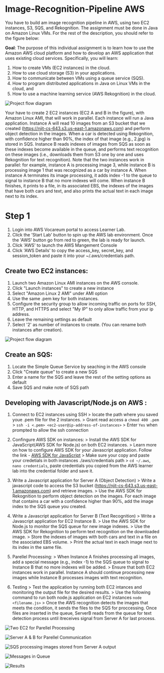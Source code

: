 # Image-Recognition-Pipeline AWS

You have to build am image recognition pipeline in AWS, using two EC2 instances, S3, SQS, and Rekognition. The assignment must be done in Java on Amazon Linux VMs. For the rest of the description, you should refer to the figure below:

**Goal**: The purpose of this individual assignment is to learn how to use the Amazon AWS cloud platform and how to develop an AWS application that uses existing cloud services. Specifically, you will learn:
1. How to create VMs (EC2 instances) in the cloud.
2. How to use cloud storage (S3) in your applications.
3. How to communicate between VMs using a queue service (SQS).
4. How to program distributed applications in Java on Linux VMs in the cloud, and
5. How to use a machine learning service (AWS Rekognition) in the cloud.

![Project flow diagram](https://njit-bucket-image.s3.us-east-1.amazonaws.com/Screenshot%202023-10-29%20at%207.26.35%E2%80%AFPM.png?response-content-disposition=inline&X-Amz-Security-Token=IQoJb3JpZ2luX2VjEGMaCXVzLWVhc3QtMSJIMEYCIQDglzhV%2FGfoVzHIZvFPD6xXaO4Fmu8xQR6UgvK5vvC3MwIhANOkqSes2PeCo9p%2FofRo%2FBQP4djEqsv7TYdARLuPCfXnKogDCMv%2F%2F%2F%2F%2F%2F%2F%2F%2F%2FwEQARoMMjMwNzYzMDcwNjE3Igy7uh0RJ1ESuj8MSCkq3AJGbcIIQ3pvHZDLtbYEz%2BcHRxonp17dVtKjraPygcTHJQSpAAUh5LvB1WAVVPiv7IV7UZWobajX8FPRrLEySbNi0po1Q5b%2BjtklHA2I3Fd5phRWb5HRzP0g%2B5BBipMQj2mD%2BWqaHuvm358WH4TQowTmwzjaihaOppyDivLIrXMwM45lK4RobTfOgb0HC%2BYb%2BXizpCukkRG4l3OaL0GPdPBw3tUx6AU8KBNw098cziUYf%2F9OPO5I51pqkfJ0HMonJk5h6qx2O9%2F4gzi%2FwvSPgoBG8xloAnWkTYzGdZwwqI%2F3T1C%2FWJXNKg2aF4pq3wqgFGP8trn%2BvM33FQT7qAML39P5DsLngGGxIKkW9iugTz7HlZDN%2BQq1J6nLgzq6%2B%2BkXHV1Q%2BrSi%2F6piWpVmWtSMiDU7BnEK61RxvOQ1Eo8UJra%2Fp29bxlqJRQY9ISF23y07kVzDfhPUhPxa9HgkU08w%2FZbPqwY6sgJxrm%2FRyYc%2BbtEdRAJrC34JYxrWegRMX4c58KQrQspKZL%2Fgfk4h3%2F865WS0cai5363NEuTu2F9vR45%2BhKo8y7mf%2F833pOrOPVjfA85oGU0fjLiGUkEjaZw2b5Z1PqzP5gT%2FauRawltuY9XSfYbW6LYkeHsDFk5X9dlpH6NGzYaxOIQ9%2BN8te%2FvmeAuJaCkltX3oMID31QPsf6SKiQkveBjsgl9b%2BSSmK08UJ6mhrdXzGsls4x7VV8AapDid4egvsrDGPBTIMalkatmbDcEyOQmG61O%2FBsvSyAHoTSi7X9ix2EX71yHVY7HY49Ku7QXEkAv2msUGxa2dIQW9MWRdbMT5bRAUtBQSJDRsdaxzKbB%2Buve4Apkqc2SUoUYa9ITEKSbekLKqM5k7rHnp54OKJKT1P%2BA%3D&X-Amz-Algorithm=AWS4-HMAC-SHA256&X-Amz-Date=20231209T025142Z&X-Amz-SignedHeaders=host&X-Amz-Expires=300&X-Amz-Credential=ASIATLOUNASMRAUVEHK5%2F20231209%2Fus-east-1%2Fs3%2Faws4_request&X-Amz-Signature=260f870a0382b22901762e12dbaabe09debee00bbcc548ebac72dc49a62ebc6c)

Your have to create 2 EC2 instances (EC2 A and B in the figure), with Amazon Linux AMI, that will work in parallel. Each instance will run a Java application. Instance A will read 10 images from an S3 bucket that we created (https://njit-cs-643.s3.us-east-1.amazonaws.com) and perform object detection in the images. When a car is detected using Rekognition, with confidence higher than 90%, the index of that image (e.g., 2.jpg) is stored in SQS. Instance B reads indexes of images from SQS as soon as these indexes become available in the queue, and performs text recognition on these images (i.e., downloads them from S3 one by one and uses Rekognition for text recognition). Note that the two instances work in parallel: for example, instance A is processing image 3, while instance B is processing image 1 that was recognized as a car by instance A. When instance A terminates its image processing, it adds index -1 to the queue to signal to instance B that no more indexes will come. When instance B finishes, it prints to a file, in its associated EBS, the indexes of the images that have both cars and text, and also prints the actual text in each image next to its index.


# Step 1

1. Login into AWS Vocareum portal to access Learner Lab. 
2. Click the 'Start Lab' button to spin up the AWS lab environment. Once the 'AWS' button go from red to green, the lab is ready for launch. 
3. Click 'AWS' to launch the AWS Mangement Console
4. Click 'AWS Details' to copy the access_key, secret_key, and session_token and paste it into your ~/.aws/credentials path. 

## Create two EC2 instances: 

1. Launch two Amazon Linux AMI instances on the AWS console.
2. Click "Launch instances" to create a new instance
3. Select "Amazon Linux 2 AMI" under AMI option
4. Use the same .pem key for both instances.
5. Configure the security group to allow incoming traffic on ports for SSH, HTTP, and HTTPS and select "My IP" to only allow traffic from your ip address. 
6. Leave the remaining settings as default
7. Select '2' as number of instances to create. (You can rename both instances after creation).

![Project flow diagram](https://njit-bucket-image.s3.us-east-1.amazonaws.com/Screenshot%202023-10-29%20at%207.26.35%E2%80%AFPM.png?response-content-disposition=inline&X-Amz-Security-Token=IQoJb3JpZ2luX2VjEGMaCXVzLWVhc3QtMSJIMEYCIQDglzhV%2FGfoVzHIZvFPD6xXaO4Fmu8xQR6UgvK5vvC3MwIhANOkqSes2PeCo9p%2FofRo%2FBQP4djEqsv7TYdARLuPCfXnKogDCMv%2F%2F%2F%2F%2F%2F%2F%2F%2F%2FwEQARoMMjMwNzYzMDcwNjE3Igy7uh0RJ1ESuj8MSCkq3AJGbcIIQ3pvHZDLtbYEz%2BcHRxonp17dVtKjraPygcTHJQSpAAUh5LvB1WAVVPiv7IV7UZWobajX8FPRrLEySbNi0po1Q5b%2BjtklHA2I3Fd5phRWb5HRzP0g%2B5BBipMQj2mD%2BWqaHuvm358WH4TQowTmwzjaihaOppyDivLIrXMwM45lK4RobTfOgb0HC%2BYb%2BXizpCukkRG4l3OaL0GPdPBw3tUx6AU8KBNw098cziUYf%2F9OPO5I51pqkfJ0HMonJk5h6qx2O9%2F4gzi%2FwvSPgoBG8xloAnWkTYzGdZwwqI%2F3T1C%2FWJXNKg2aF4pq3wqgFGP8trn%2BvM33FQT7qAML39P5DsLngGGxIKkW9iugTz7HlZDN%2BQq1J6nLgzq6%2B%2BkXHV1Q%2BrSi%2F6piWpVmWtSMiDU7BnEK61RxvOQ1Eo8UJra%2Fp29bxlqJRQY9ISF23y07kVzDfhPUhPxa9HgkU08w%2FZbPqwY6sgJxrm%2FRyYc%2BbtEdRAJrC34JYxrWegRMX4c58KQrQspKZL%2Fgfk4h3%2F865WS0cai5363NEuTu2F9vR45%2BhKo8y7mf%2F833pOrOPVjfA85oGU0fjLiGUkEjaZw2b5Z1PqzP5gT%2FauRawltuY9XSfYbW6LYkeHsDFk5X9dlpH6NGzYaxOIQ9%2BN8te%2FvmeAuJaCkltX3oMID31QPsf6SKiQkveBjsgl9b%2BSSmK08UJ6mhrdXzGsls4x7VV8AapDid4egvsrDGPBTIMalkatmbDcEyOQmG61O%2FBsvSyAHoTSi7X9ix2EX71yHVY7HY49Ku7QXEkAv2msUGxa2dIQW9MWRdbMT5bRAUtBQSJDRsdaxzKbB%2Buve4Apkqc2SUoUYa9ITEKSbekLKqM5k7rHnp54OKJKT1P%2BA%3D&X-Amz-Algorithm=AWS4-HMAC-SHA256&X-Amz-Date=20231209T025142Z&X-Amz-SignedHeaders=host&X-Amz-Expires=300&X-Amz-Credential=ASIATLOUNASMRAUVEHK5%2F20231209%2Fus-east-1%2Fs3%2Faws4_request&X-Amz-Signature=260f870a0382b22901762e12dbaabe09debee00bbcc548ebac72dc49a62ebc6c)

## Create an SQS: 

1. Locate the Simple Queue Service by seaching in the AWS console
2. Click "Create queue" to create a new SQS
3. Enter a name for the SQS and leave the rest of the setting options as default
4. Save SQS and make note of SQS path


## Developing with Javascript/Node.js on AWS :

1. Connect to EC2 instances using SSH 
    	> locate the path where you saved youe .pem file for the 2 instances. 
        >  Grant read access a  `chmod 400 .pem` 
        >  `ssh -i <.pem> <ec2-user@ip-address-of-instances>` 
        >  Enter `Yes` when prompted to allow the ssh connection

2. Confingure AWS SDK on instances: 
        > Install the AWS SDK for JavaScript(AWS SDK for Node.js) on both EC2 instances.
        > Learn more on how to configure AWS SDK for your Javascript application. Follow the link - [AWS SDK for JavaScript](https://aws.amazon.com/sdk-for-javascript/ )
        > Make sure your copy and paste your credetials in both instances ./aws/credentials path
        > `cd ~/.aws`, `nano credentials`, paste credentials you copied from the AWS learner lab into the credential folder and save it.

3. Write a Javascript application for Server A (Object Detection)
        > Write a javascript code to access the S3 bucket (https://njit-cs-643.s3.us-east-1.amazonaws.com) and retrieve images.
        > Use the AWS SDK for Rekognition to perform object detection on the images. For each image that contains a car with a confidence higher than 90%, add the image index to the SQS queue you created.

4. Write a Javascript application for Server B (Text Recognition)
        > Write a Javascript application for EC2 Instance B.
        > Use the AWS SDK for Node.js to monitor the SQS queue for new image indexes.
        > Use the AWS SDK for Rekognition to perform text recognition on the downloaded image.
        > Store the indexes of images with both cars and text in a file on the associated EBS volume.
        > Print the actual text in each image next to its index in the same file.

5. Parellel Processing: 
        > When Instance A finishes processing all images, add a special message (e.g., index -1) to the SQS queue to signal to Instance B that no more indexes will be added.
        > Ensure that both EC2 instances work in parallel. Instance A should continue processing new images while Instance B processes images with text recognition.

6. Testing 
        > Test the application by running both EC2 intances and monitoring the output file for the desired results. 
        > Use the following command to run both node.js application on EC2 instances `node <filename.js>`
        > Once the AWS recognition detects the images that meets the condition, it sends the files to the SQS for proccessing. Once files are inserted in the queue, ServerB reads from the queue for text detection process until itreceives signal from Server A for last process. 
        
 ![Two EC2 for Parellel Processing](https://njit-bucket-image.s3.us-east-1.amazonaws.com/Screenshot%202023-10-29%20at%208.24.45%E2%80%AFPM.png?response-content-disposition=inline&X-Amz-Security-Token=IQoJb3JpZ2luX2VjEGMaCXVzLWVhc3QtMSJIMEYCIQDglzhV%2FGfoVzHIZvFPD6xXaO4Fmu8xQR6UgvK5vvC3MwIhANOkqSes2PeCo9p%2FofRo%2FBQP4djEqsv7TYdARLuPCfXnKogDCMv%2F%2F%2F%2F%2F%2F%2F%2F%2F%2FwEQARoMMjMwNzYzMDcwNjE3Igy7uh0RJ1ESuj8MSCkq3AJGbcIIQ3pvHZDLtbYEz%2BcHRxonp17dVtKjraPygcTHJQSpAAUh5LvB1WAVVPiv7IV7UZWobajX8FPRrLEySbNi0po1Q5b%2BjtklHA2I3Fd5phRWb5HRzP0g%2B5BBipMQj2mD%2BWqaHuvm358WH4TQowTmwzjaihaOppyDivLIrXMwM45lK4RobTfOgb0HC%2BYb%2BXizpCukkRG4l3OaL0GPdPBw3tUx6AU8KBNw098cziUYf%2F9OPO5I51pqkfJ0HMonJk5h6qx2O9%2F4gzi%2FwvSPgoBG8xloAnWkTYzGdZwwqI%2F3T1C%2FWJXNKg2aF4pq3wqgFGP8trn%2BvM33FQT7qAML39P5DsLngGGxIKkW9iugTz7HlZDN%2BQq1J6nLgzq6%2B%2BkXHV1Q%2BrSi%2F6piWpVmWtSMiDU7BnEK61RxvOQ1Eo8UJra%2Fp29bxlqJRQY9ISF23y07kVzDfhPUhPxa9HgkU08w%2FZbPqwY6sgJxrm%2FRyYc%2BbtEdRAJrC34JYxrWegRMX4c58KQrQspKZL%2Fgfk4h3%2F865WS0cai5363NEuTu2F9vR45%2BhKo8y7mf%2F833pOrOPVjfA85oGU0fjLiGUkEjaZw2b5Z1PqzP5gT%2FauRawltuY9XSfYbW6LYkeHsDFk5X9dlpH6NGzYaxOIQ9%2BN8te%2FvmeAuJaCkltX3oMID31QPsf6SKiQkveBjsgl9b%2BSSmK08UJ6mhrdXzGsls4x7VV8AapDid4egvsrDGPBTIMalkatmbDcEyOQmG61O%2FBsvSyAHoTSi7X9ix2EX71yHVY7HY49Ku7QXEkAv2msUGxa2dIQW9MWRdbMT5bRAUtBQSJDRsdaxzKbB%2Buve4Apkqc2SUoUYa9ITEKSbekLKqM5k7rHnp54OKJKT1P%2BA%3D&X-Amz-Algorithm=AWS4-HMAC-SHA256&X-Amz-Date=20231209T025327Z&X-Amz-SignedHeaders=host&X-Amz-Expires=300&X-Amz-Credential=ASIATLOUNASMRAUVEHK5%2F20231209%2Fus-east-1%2Fs3%2Faws4_request&X-Amz-Signature=f45d7bf9efa1fdee96581b071df081ef5203b38a283539a5961e6e86e2301105)

![Server A & B for Parellel Communication](https://njit-bucket-image.s3.amazonaws.com/Screenshot+2023-10-29+at+8.52.17%E2%80%AFPM.png "Server A & B for Parellel Communication")


 ![SQS processing images stored from Server A output](https://njit-bucket-image.s3.amazonaws.com/Screenshot+2023-10-29+at+9.10.30%E2%80%AFPM.png "SQS processing images stored from Server A output")
 
 ![Messages in Queue](https://njit-bucket-image.s3.amazonaws.com/Screenshot+2023-10-29+at+9.21.15%E2%80%AFPM.png "Messages in Queue")
        
 ![Results](https://njit-bucket-image.s3.amazonaws.com/Screenshot+2023-10-29+at+9.30.11%E2%80%AFPM.png "Results")
        




        


        



        


